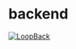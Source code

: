 # backend

[![LoopBack](http://loopback.io/images/overview/powered-by-LB-xs.png)](http://loopback.io/)

